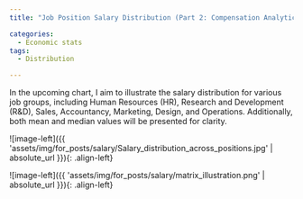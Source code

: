 ```yaml
---
title: "Job Position Salary Distribution (Part 2: Compensation Analytics)"

categories:
  - Economic stats 
tags:
  - Distribution

---
```



In the upcoming chart, I aim to illustrate the salary distribution for various job groups, including Human Resources (HR), Research and Development (R&D), Sales, Accountancy, Marketing, Design, and Operations. Additionally, both mean and median values will be presented for clarity.



![image-left]({{ 'assets/img/for_posts/salary/Salary_distribution_across_positions.jpg' | absolute_url }}){: .align-left} 



<script src="https://gist.github.com/AnalyticsForPleasure/b15b434410ecc078bc0e35a9a6246d4c.js"></script>

![image-left]({{ 'assets/img/for_posts/salary/matrix_illustration.png' | absolute_url }}){: .align-left} 